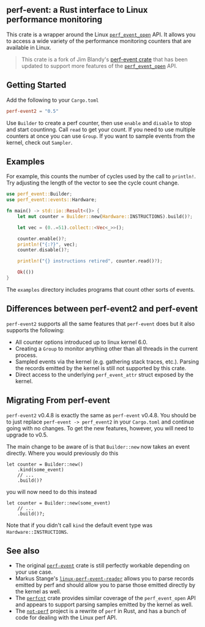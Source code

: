 ## perf-event: a Rust interface to Linux performance monitoring

This crate is a wrapper around the Linux [`perf_event_open`][man] API. It
allows you to access a wide variety of the performance monitoring counters that
are available in Linux.

> This crate is a fork of Jim Blandy's [perf-event crate][jb-perf-event] that
> has been updated to support more features of the [`perf_event_open`][man]
> API.

[man]: http://man7.org/linux/man-pages/man2/perf_event_open.2.html
[jb-perf-event]: https://github.com/jimblandy/perf-event

## Getting Started

Add the following to your `Cargo.toml`
```toml
perf-event2 = "0.5"
```

Use `Builder` to create a perf counter, then use `enable` and `disable` to stop
and start countinng. Call `read` to get your count. If you need to use multiple
counters at once you can use `Group`. If you want to sample events from the
kernel, check out `Sampler`.

## Examples

For example, this counts the number of cycles used by the call to `println!`.
Try adjusting the length of the vector to see the cycle count change.

```rust
use perf_event::Builder;
use perf_event::events::Hardware;

fn main() -> std::io::Result<()> {
    let mut counter = Builder::new(Hardware::INSTRUCTIONS).build()?;

    let vec = (0..=51).collect::<Vec<_>>();

    counter.enable()?;
    println!("{:?}", vec);
    counter.disable()?;

    println!("{} instructions retired", counter.read()?);

    Ok(())
}
```

The `examples` directory includes programs that count other sorts of events.

## Differences between perf-event2 and perf-event
`perf-event2` supports all the same features that `perf-event` does but it also
supports the following:
- All counter options introduced up to linux kernel 6.0.
- Creating a `Group` to monitor anything other than all threads in the current
  process.
- Sampled events via the kernel (e.g. gathering stack traces, etc.). Parsing
  the records emitted by the kernel is still not supported by this crate.
- Direct access to the underlying `perf_event_attr` struct exposed by the
  kernel.

## Migrating From perf-event
`perf-event2` v0.4.8 is exactly the same as `perf-event` v0.4.8. You should be
to just replace `perf-event -> perf_event2` in your `Cargo.toml` and continue
going with no changes. To get the new features, however, you will need to
upgrade to v0.5.

The main change to be aware of is that `Builder::new` now takes an event
directly. Where you would previously do this
```rust,ignore
let counter = Builder::new()
    .kind(some_event)
    // ...
    .build()?
```
you will now need to do this instead
```rust,ignore
let counter = Builder::new(some_event)
    // ...
    .build()?;
```
Note that if you didn't call `kind` the default event type was `Hardware::INSTRUCTIONS`.

## See also

- The original [`perf-event`][jb-perf-event] crate is still perfectly workable
  depending on your use case.
- Markus Stange's [`linux-perf-event-reader`][lper] allows you to parse records
  emitted by perf and should allow you to parse those emitted directly by the
  kernel as well.
- The [`perfcnt`] crate provides similar coverage of the `perf_event_open` API and
  appears to support parsing samples emitted by the kernel as well.
- The [`not-perf`] project is a rewrite of `perf` in Rust, and has a bunch of
  code for dealing with the Linux perf API.

[`perfcnt`]: https://crates.io/crates/perfcnt
[lper]: https://crates.io/crates/linux-perf-event-reader
[`not-perf`]: https://github.com/koute/not-perf

